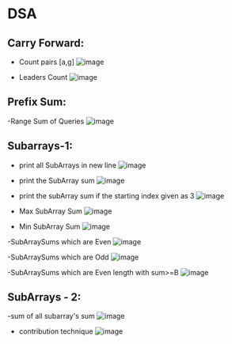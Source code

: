 # DSA

Carry Forward:
---------------
- Count pairs [a,g]
![image](https://github.com/KotaYamini/DSA/assets/48117959/29f23159-2557-49af-8f7f-d6fa2b1fdda7)

- Leaders Count
![image](https://github.com/KotaYamini/DSA/assets/48117959/1aec69ea-3196-41a4-b5ba-f11eb1dfaa14)

Prefix Sum:
------------
-Range Sum of Queries
![image](https://github.com/KotaYamini/DSA/assets/48117959/34ebc328-5453-41a7-b970-07131910bd67)



Subarrays-1:
------------
- print all SubArrays in new line 
![image](https://github.com/KotaYamini/DSA/assets/48117959/faf84f9f-cd59-49b2-867e-6e7cbfb10cfa)

- print the SubArray sum
![image](https://github.com/KotaYamini/DSA/assets/48117959/801bec38-0d5e-4de6-ad2c-639349f72222)

- print the subArray sum if the starting index given as 3
![image](https://github.com/KotaYamini/DSA/assets/48117959/a681e70e-2fc3-488e-8655-b217ca91f51c)

- Max SubArray Sum
![image](https://github.com/KotaYamini/DSA/assets/48117959/f6af87cd-4727-44c2-9169-cb518ab466a3)

- Min SubArray Sum
![image](https://github.com/KotaYamini/DSA/assets/48117959/06e907b8-4b32-4312-a386-cd123c582299)

-SubArraySums which are Even
![image](https://github.com/KotaYamini/DSA/assets/48117959/2353e3ad-d7e0-4c4e-a3f7-18e7dd71728f)

-SubArraySums which are Odd
![image](https://github.com/KotaYamini/DSA/assets/48117959/dbfa405b-abaa-4513-828a-3f93faa37abc)

-SubArraySums which are Even length with sum>=B
![image](https://github.com/KotaYamini/DSA/assets/48117959/05319062-d13b-42ed-9f66-ceecbce62cf4)


SubArrays - 2:
--------------
-sum of all subarray's sum
![image](https://github.com/KotaYamini/DSA/assets/48117959/806bd988-ca51-4e1a-b0b8-617ca9fed9be)

- contribution technique
![image](https://github.com/KotaYamini/DSA/assets/48117959/8a761bb4-7871-4db9-875e-81368c46af6f)


